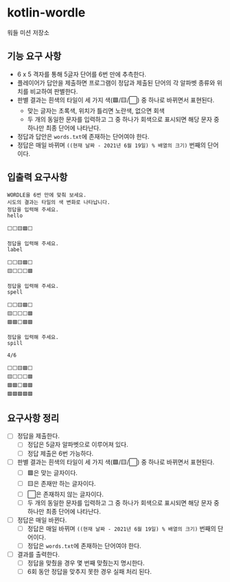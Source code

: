 # kotlin-wordle
워들 미션 저장소

## 기능 요구 사항

 * 6 x 5 격자를 통해 5글자 단어를 6번 만에 추측한다.
 * 플레이어가 답안을 제출하면 프로그램이 정답과 제출된 단어의 각 알파벳 종류와 위치를 비교하여 판별한다.
 * 판별 결과는 흰색의 타일이 세 가지 색(🟩/🟨/⬜) 중 하나로 바뀌면서 표현된다.
   * 맞는 글자는 초록색, 위치가 틀리면 노란색, 없으면 회색
   * 두 개의 동일한 문자를 입력하고 그 중 하나가 회색으로 표시되면 해당 문자 중 하나만 최종 단어에 나타난다.
 * 정답과 답안은 `words.txt`에 존재하는 단어여야 한다.
 * 정답은 매일 바뀌며 `((현재 날짜 - 2021년 6월 19일) % 배열의 크기)` 번째의 단어이다.

## 입출력 요구사항

```
WORDLE을 6번 만에 맞춰 보세요.
시도의 결과는 타일의 색 변화로 나타납니다.
정답을 입력해 주세요.
hello

⬜⬜🟨🟩⬜

정답을 입력해 주세요.
label

⬜⬜🟨🟩⬜
🟨⬜⬜⬜🟩

정답을 입력해 주세요.
spell

⬜⬜🟨🟩⬜
🟨⬜⬜⬜🟩
🟩🟩⬜🟩🟩

정답을 입력해 주세요.
spill

4/6

⬜⬜🟨🟩⬜
🟨⬜⬜⬜🟩
🟩🟩⬜🟩🟩
🟩🟩🟩🟩🟩
```

## 요구사항 정리

 * [ ] 정답을 제출한다.
   * [ ] 정답은 5글자 알파벳으로 이루어져 있다.
   * [ ] 정답 제출은 6번 가능하다.
 * [ ] 판별 결과는 흰색의 타일이 세 가지 색(🟩/🟨/⬜) 중 하나로 바뀌면서 표현된다.
   * [ ] 🟩은 맞는 글자이다.
   * [ ] 🟨은 존재만 하는 글자이다.
   * [ ] ⬜은 존재하지 않는 글자이다.
   * [ ] 두 개의 동일한 문자를 입력하고 그 중 하나가 회색으로 표시되면 해당 문자 중 하나만 최종 단어에 나타난다.
 * [ ] 정답은 매일 바뀐다.
   * [ ] 정답은 매일 바뀌며 `((현재 날짜 - 2021년 6월 19일) % 배열의 크기)` 번째의 단어이다.
   * [ ] 정답은 `words.txt`에 존재하는 단어여야 한다.
 * [ ] 결과를 출력한다.
   * [ ] 정답을 맞췄을 경우 몇 번째 맞췄는지 명시한다.
   * [ ] 6회 동안 정답을 맞추지 못한 경우 실패 처리 된다.
